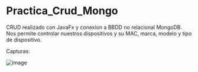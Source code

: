 # Practica_Crud_Mongo

CRUD realizado con JavaFx y conexion a BBDD no relacional MongoDB. Nos permite controlar nuestros dispositivos y su MAC, marca, modelo y tipo de dispositivo.

Capturas:

![image](https://github.com/devra96/Practica_Crud_Mongo/assets/127500018/43ad66aa-7fc1-4fcf-8a79-2382a0ebef15)
